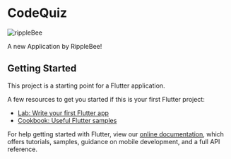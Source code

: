# CodeQuiz
![rippleBee](https://user-images.githubusercontent.com/60808266/92357147-32f2e400-f109-11ea-861e-93efe60f1781.jpg)

A new Application by RippleBee!

## Getting Started

This project is a starting point for a Flutter application.

A few resources to get you started if this is your first Flutter project:

- [Lab: Write your first Flutter app](https://flutter.dev/docs/get-started/codelab)
- [Cookbook: Useful Flutter samples](https://flutter.dev/docs/cookbook)

For help getting started with Flutter, view our
[online documentation](https://flutter.dev/docs), which offers tutorials,
samples, guidance on mobile development, and a full API reference.

